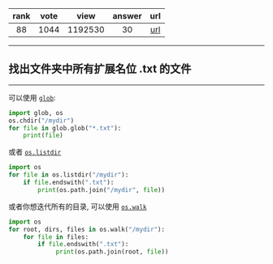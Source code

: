 
| rank | vote | view | answer | url |
|:-:|:-:|:-:|:-:|:-:|
|88|1044|1192530|30| [url](http://stackoverflow.com/questions/3964681/find-all-files-in-a-directory-with-extension-txt-in-python) |
***

## 找出文件夹中所有扩展名位 .txt 的文件

***

可以使用 [`glob`](https://docs.python.org/2/library/glob.html):

```python
import glob, os
os.chdir("/mydir")
for file in glob.glob("*.txt"):
    print(file)
```

或者 [`os.listdir`](https://docs.python.org/2/library/os.html#os.listdir)

```python
import os
for file in os.listdir("/mydir"):
    if file.endswith(".txt"):
        print(os.path.join("/mydir", file))
```

或者你想迭代所有的目录, 可以使用 [`os.walk`](https://docs.python.org/2/library/os.html#os.walk)

```python
import os
for root, dirs, files in os.walk("/mydir"):
    for file in files:
        if file.endswith(".txt"):
             print(os.path.join(root, file))

```